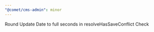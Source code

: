 ```yaml
---
"@comet/cms-admin": minor
---
```


Round Update Date to full seconds in resolveHasSaveConflict Check
